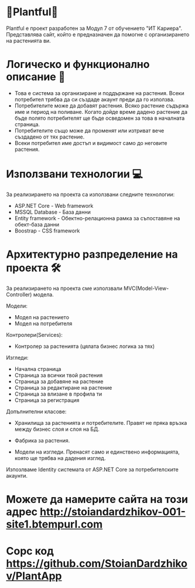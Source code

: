 # 🌱Plantful🌱

Plantful е проект разработен за Модул 7 от обучението "ИТ Кариера".
Представлява сайт, който е предназначен да помогне с организирането на растенията ви.

# Логическо и функционално описание 🧠

- Това е система за организиране и поддържане на растения. Всеки потребител трябва да си създаде акаунт преди да го използва.
- Потребителите може да добавят растения. Всяко растение съдържа име и период на поливане. Когато дойде време дадено растение да бъде полято потребителят ще бъде осведомен за това в началната страница.
- Потребителите също може да променят или изтриват вече създадено от тях растение.
- Всеки потребител име достъп и видимост само до неговите растения.

# Използвани технологии 💻

За реализирането на проекта са използвани следните технологии:

- ASP.NET Core - Web framework
- MSSQL Database - База данни
- Entity framework - Обектно-релационна рамка за съпоставяне на обект-база данни
- Boostrap - CSS framework

# Архитектурно разпределение на проекта 🛠️

За реализирането на проекта сме използвали MVC(Model-View-Controller) модела.

Модели:
  - Модел на растението
  - Модел на потребителя

Контролери(Services):
  - Контролер за растенията (цялата бизнес логика за тях)

Изгледи:
  - Начална страница
  - Страница за всички твой растения
  - Страница за добавяне на растение
  - Страница за редактиране на растение
  - Страница за влизане в профила ти
  - Страница за регистрация

Допълнителни класове:

- Хранилища за растенията и потребителите.
  Правят не пряка връзка между бизнес слоя и слоя на БД.

- Фабрика за растения.

- Модели на изгледи.
  Пренасят само и единствено информацията, която ще трябва на дадения изглед.
  
Изпозлваме Identity системата от ASP.NET Core за потребителските акаунти.

# Можете да намерите сайта на този адрес http://stoiandardzhikov-001-site1.btempurl.com
# Сорс код https://github.com/StoianDardzhikov/PlantApp
